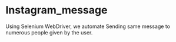# Instagram_message
Using Selenium WebDriver, we automate Sending same message to numerous people given by the user.  
